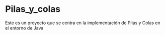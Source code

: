 # Pilas_y_colas
Este es un proyecto que se centra en la implementación de Pilas y Colas en el entorno de Java
